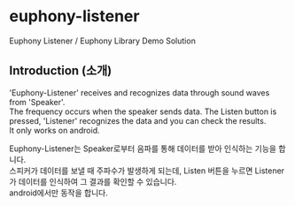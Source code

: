 # euphony-listener
Euphony Listener / Euphony Library Demo Solution

## Introduction (소개)
'Euphony-Listener' receives and recognizes data through sound waves from 'Speaker'.   
The frequency occurs when the speaker sends data. The Listen button is pressed, 'Listener' recognizes the data and you can check the results.  
It only works on android. 

Euphony-Listener는 Speaker로부터 음파를 통해 데이터를 받아 인식하는 기능을 합니다.  
스피커가 데이터를 보낼 때 주파수가 발생하게 되는데, Listen 버튼을 누르면 Listener가 데이터를 인식하여 그 결과를 확인할 수 있습니다.  
android에서만 동작을 합니다.  
